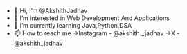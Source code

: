 - 👋 Hi, I’m @AkshithJadhav
- 👀 I’m interested in Web Development And Applications  
- 🌱 I’m currently learning Java,Python,DSA
- 📫 How to reach me 
   ->Instagram - @akshith._jadhav
   ->X - @akshith_jadhav

<!---
AkshithJadhav/AkshithJadhav is a ✨ special ✨ repository because its `README.md` (this file) appears on your GitHub profile.
You can click the Preview link to take a look at your changes.
--->
